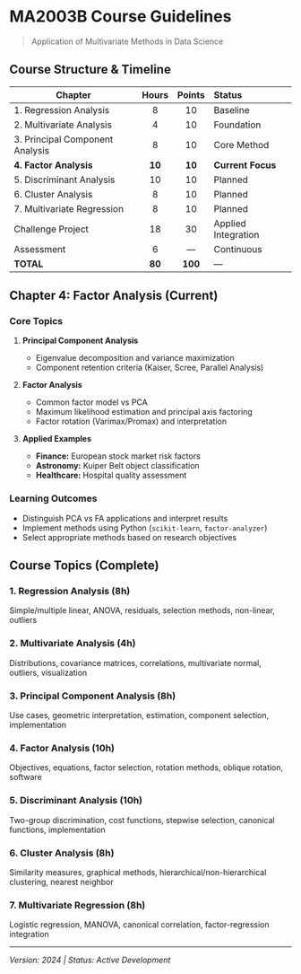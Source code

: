 # MA2003B Course Guidelines
> Application of Multivariate Methods in Data Science

## Course Structure & Timeline

| Chapter | Hours | Points | Status |
|---------|:-----:|:------:|:-------|
| 1. Regression Analysis | 8 | 10 | Baseline |
| 2. Multivariate Analysis | 4 | 10 | Foundation |
| 3. Principal Component Analysis | 8 | 10 | Core Method |
| **4. Factor Analysis** | **10** | **10** | **Current Focus** |
| 5. Discriminant Analysis | 10 | 10 | Planned |
| 6. Cluster Analysis | 8 | 10 | Planned |
| 7. Multivariate Regression | 8 | 10 | Planned |
| Challenge Project | 18 | 30 | Applied Integration |
| Assessment | 6 | — | Continuous |
| **TOTAL** | **80** | **100** | — |

## Chapter 4: Factor Analysis (Current)

### Core Topics
1. **Principal Component Analysis**
   - Eigenvalue decomposition and variance maximization
   - Component retention criteria (Kaiser, Scree, Parallel Analysis)

2. **Factor Analysis**
   - Common factor model vs PCA
   - Maximum likelihood estimation and principal axis factoring
   - Factor rotation (Varimax/Promax) and interpretation

3. **Applied Examples**
   - **Finance:** European stock market risk factors
   - **Astronomy:** Kuiper Belt object classification
   - **Healthcare:** Hospital quality assessment

### Learning Outcomes
- Distinguish PCA vs FA applications and interpret results
- Implement methods using Python (`scikit-learn`, `factor-analyzer`)
- Select appropriate methods based on research objectives

## Course Topics (Complete)

### 1. Regression Analysis (8h)
Simple/multiple linear, ANOVA, residuals, selection methods, non-linear, outliers

### 2. Multivariate Analysis (4h)
Distributions, covariance matrices, correlations, multivariate normal, outliers, visualization

### 3. Principal Component Analysis (8h)
Use cases, geometric interpretation, estimation, component selection, implementation

### 4. Factor Analysis (10h)
Objectives, equations, factor selection, rotation methods, oblique rotation, software

### 5. Discriminant Analysis (10h)
Two-group discrimination, cost functions, stepwise selection, canonical functions, implementation

### 6. Cluster Analysis (8h)
Similarity measures, graphical methods, hierarchical/non-hierarchical clustering, nearest neighbor

### 7. Multivariate Regression (8h)
Logistic regression, MANOVA, canonical correlation, factor-regression integration

---
*Version: 2024 | Status: Active Development*